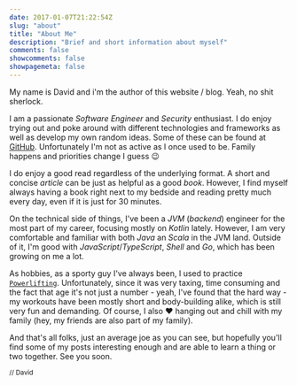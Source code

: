 ```yaml
---
date: 2017-01-07T21:22:54Z
slug: "about"
title: "About Me"
description: "Brief and short information about myself"
comments: false
showcomments: false
showpagemeta: false
---
```


My name is David and i'm the author of this website / blog. Yeah, no shit sherlock.

I am a passionate _Software Engineer_ and _Security_ enthusiast. I do enjoy trying out and poke around with different technologies and frameworks as well as develop my own random ideas. Some of these can be found at [GitHub](https://github.com/davidafsilva). Unfortunately I'm not as active as I once used to be. Family happens and priorities change I guess :wink:

I do enjoy a good read regardless of the underlying format. A short and concise _article_ can be just as helpful as a good _book_. However, I find myself always having a book right next to my bedside and reading pretty much every day, even if it is just for 30 minutes.

On the technical side of things, I've been a _JVM_ (_backend_) engineer for the most part of my career, focusing mostly on _Kotlin_ lately. However, I am very comfortable and familiar with both _Java_ an _Scala_ in the JVM land. Outside of it, I'm good with _JavaScript_/_TypeScript_, _Shell_ and _Go_, which has been growing on me a lot.

As hobbies, as a sporty guy I've always been, I used to practice [`Powerlifting`](https://en.wikipedia.org/wiki/Powerlifting). Unfortunately, since it was very taxing, time consuming and the fact that age it's not just a number - yeah, I've found that the hard way - my workouts have been mostly short and body-building alike, which is still very fun and demanding.
Of course, I also :heart: hanging out and chill with my family (hey, my friends are also part of my family).

And that's all folks, just an average joe as you can see, but hopefully you'll find some of my posts interesting enough and are able to learn a thing or two together.
See you soon.

<small>// David</small>

